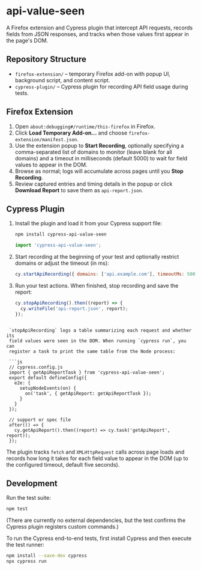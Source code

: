 # api-value-seen

A Firefox extension and Cypress plugin that intercept API requests, records fields from JSON responses, and tracks when those values first appear in the page's DOM.

## Repository Structure
- `firefox-extension/` – temporary Firefox add-on with popup UI, background script, and content script.
- `cypress-plugin/` – Cypress plugin for recording API field usage during tests.

## Firefox Extension

1. Open `about:debugging#/runtime/this-firefox` in Firefox.
2. Click **Load Temporary Add-on...** and choose `firefox-extension/manifest.json`.
3. Use the extension popup to **Start Recording**, optionally specifying a comma-separated list of domains to monitor (leave blank for all domains) and a timeout in milliseconds (default 5000) to wait for field values to appear in the DOM.
4. Browse as normal; logs will accumulate across pages until you **Stop Recording**.
5. Review captured entries and timing details in the popup or click **Download Report** to save them as `api-report.json`.

## Cypress Plugin

1. Install the plugin and load it from your Cypress support file:

   ```bash
   npm install cypress-api-value-seen
   ```

   ```js
   import 'cypress-api-value-seen';
   ```

2. Start recording at the beginning of your test and optionally restrict domains or adjust the timeout (in ms):

   ```js
   cy.startApiRecording({ domains: ['api.example.com'], timeoutMs: 5000 });
   ```

3. Run your test actions. When finished, stop recording and save the report:

   ```js
   cy.stopApiRecording().then((report) => {
     cy.writeFile('api-report.json', report);
   });
  ```

   `stopApiRecording` logs a table summarizing each request and whether its
   field values were seen in the DOM. When running `cypress run`, you can
   register a task to print the same table from the Node process:

   ```js
   // cypress.config.js
   import { getApiReportTask } from 'cypress-api-value-seen';
   export default defineConfig({
     e2e: {
       setupNodeEvents(on) {
         on('task', { getApiReport: getApiReportTask });
       }
     }
   });

   // support or spec file
   after(() => {
     cy.getApiReport().then((report) => cy.task('getApiReport', report));
   });
   ```

The plugin tracks `fetch` and `XMLHttpRequest` calls across page loads and records how long it takes for each field value to appear in the DOM (up to the configured timeout, default five seconds).

## Development

Run the test suite:

```bash
npm test
```

(There are currently no external dependencies, but the test confirms the Cypress plugin registers custom commands.)

To run the Cypress end-to-end tests, first install Cypress and then execute the test runner:

```bash
npm install --save-dev cypress
npx cypress run
```
